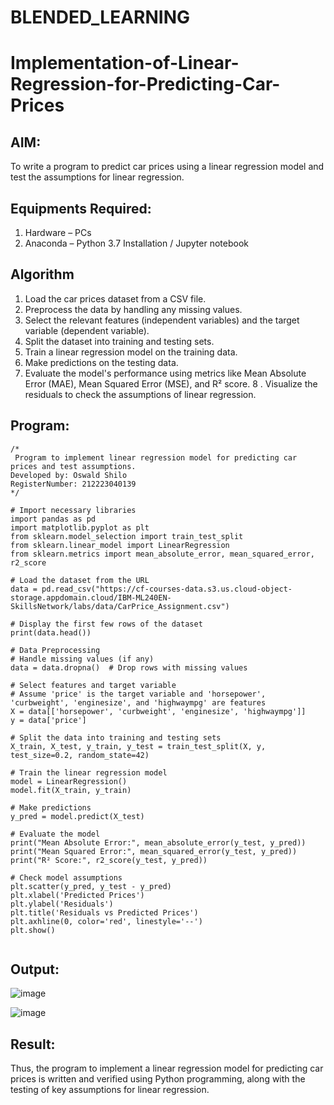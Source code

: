 # BLENDED_LEARNING
# Implementation-of-Linear-Regression-for-Predicting-Car-Prices
## AIM:
To write a program to predict car prices using a linear regression model and test the assumptions for linear regression.

## Equipments Required:
1. Hardware – PCs
2. Anaconda – Python 3.7 Installation / Jupyter notebook

## Algorithm
1. Load the car prices dataset from a CSV file.
2. Preprocess the data by handling any missing values.
3. Select the relevant features (independent variables) and the target variable (dependent variable).
4. Split the dataset into training and testing sets.
5. Train a linear regression model on the training data.
6. Make predictions on the testing data.
7. Evaluate the model's performance using metrics like Mean Absolute Error (MAE), Mean Squared Error (MSE), and R² score.
8 . Visualize the residuals to check the assumptions of linear regression.

## Program:
```
/*
 Program to implement linear regression model for predicting car prices and test assumptions.
Developed by: Oswald Shilo
RegisterNumber: 212223040139  
*/

# Import necessary libraries
import pandas as pd
import matplotlib.pyplot as plt
from sklearn.model_selection import train_test_split
from sklearn.linear_model import LinearRegression
from sklearn.metrics import mean_absolute_error, mean_squared_error, r2_score

# Load the dataset from the URL
data = pd.read_csv("https://cf-courses-data.s3.us.cloud-object-storage.appdomain.cloud/IBM-ML240EN-SkillsNetwork/labs/data/CarPrice_Assignment.csv")

# Display the first few rows of the dataset
print(data.head())

# Data Preprocessing
# Handle missing values (if any)
data = data.dropna()  # Drop rows with missing values

# Select features and target variable
# Assume 'price' is the target variable and 'horsepower', 'curbweight', 'enginesize', and 'highwaympg' are features
X = data[['horsepower', 'curbweight', 'enginesize', 'highwaympg']]
y = data['price']

# Split the data into training and testing sets
X_train, X_test, y_train, y_test = train_test_split(X, y, test_size=0.2, random_state=42)

# Train the linear regression model
model = LinearRegression()
model.fit(X_train, y_train)

# Make predictions
y_pred = model.predict(X_test)

# Evaluate the model
print("Mean Absolute Error:", mean_absolute_error(y_test, y_pred))
print("Mean Squared Error:", mean_squared_error(y_test, y_pred))
print("R² Score:", r2_score(y_test, y_pred))

# Check model assumptions
plt.scatter(y_pred, y_test - y_pred)
plt.xlabel('Predicted Prices')
plt.ylabel('Residuals')
plt.title('Residuals vs Predicted Prices')
plt.axhline(0, color='red', linestyle='--')
plt.show()


```

## Output:

![image](https://github.com/user-attachments/assets/9ae2c1e8-998e-4b9c-94e0-341dfac4218f)

![image](https://github.com/user-attachments/assets/5099270b-b972-42f3-8aca-bc4465e268b1)



## Result:
Thus, the program to implement a linear regression model for predicting car prices is written and verified using Python programming, along with the testing of key assumptions for linear regression.
